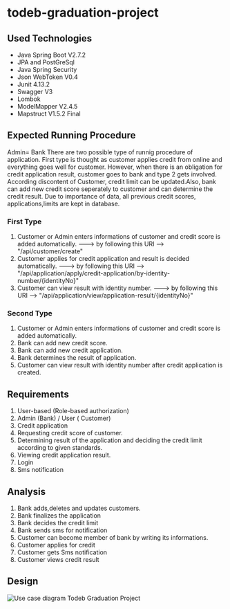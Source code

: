 # todeb-graduation-project

## Used Technologies

- Java Spring Boot V2.7.2
- JPA and PostGreSql
- Java Spring Security
- Json WebToken V0.4
- Junit 4.13.2
- Swagger V3
- Lombok
- ModelMapper V2.4.5
- Mapstruct V1.5.2 Final

## Expected Running Procedure
Admin= Bank
  There are two possible type of runnig procedure of application. First type is thought as customer applies credit from online and everything goes well for customer. However, when there is an obligation for credit application result, customer goes to bank and type 2 gets involved. According discontent of Customer, credit limit can be updated.Also, bank can add new credit score seperately to customer and can determine the credit result. Due to importance of data, all previous credit scores, applications,limits are kept in database.
### First Type
1. Customer or Admin enters informations of customer and credit score is added automatically.
 ---> by following this URI --> "/api/customer/create"
2. Customer applies for credit application and result is decided automatically.
---> by following this URI --> "/api/application/apply/credit-application/by-identity-number/{identityNo}"
3. Customer can view result with identity number.
---> by following this URI --> "/api/application/view/application-result/{identityNo}"

### Second Type
1. Customer or Admin enters informations of customer and credit score is added automatically.
2. Bank can add new credit score.
3. Bank can add new credit application.
4. Bank determines the result of application.
5. Customer can view result with identity number after credit application is created.


## Requirements

1.	User-based (Role-based authorization)
2.	Admin (Bank) / User ( Customer)
3.	Credit application
4.  Requesting credit score of customer.
5.	Determining result of the application and deciding the credit limit according to given standards.
6.	Viewing credit application result.
7.	Login
8.	Sms notification

## Analysis

1.	Bank adds,deletes and updates customers.
2.	Bank finalizes the application
3.	Bank decides the credit limit
4.	Bank sends sms for notification
5.  Customer can become member of bank by writing its informations.
6.	Customer applies for credit
7.	Customer gets Sms notification
8.	Customer views credit result 

## Design

![Use case diagram Todeb Graduation Project](https://user-images.githubusercontent.com/84630121/184538333-c41ceb99-50a5-4c7b-9539-02a84548ebe8.png)










